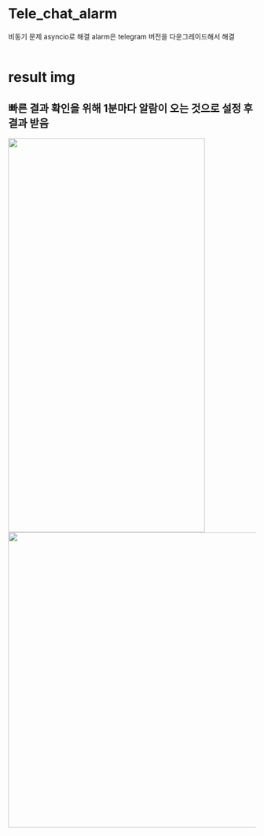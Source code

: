 # Tele_chat_alarm
비동기 문제 asyncio로 해결
alarm은 telegram 버전을 다운그레이드해서 해결
<br><br>

# result img
## 빠른 결과 확인을 위해 1분마다 알람이 오는 것으로 설정 후 결과 받음
<img src="https://github.com/jioji0/Tele_chat_alarm/assets/86821510/5ef0b3c6-b712-44f6-9a71-bd85fa0f2aa9.png"  width="400" height="800"/>
<img src="https://github.com/jioji0/Tele_chat_alarm/assets/86821510/f18e8225-941a-4e60-8ea0-9d5bb5e7868e.png"  width="600" height="600"/>

